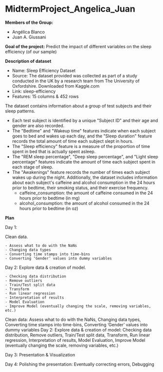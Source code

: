 # MidtermProject_Angelica_Juan

**Members of the Group:**
- Angélica Blanco
- Juan A. Giussani

**Goal of the project:**
Predict the impact of different variables on the sleep efficiency (of our sample)

**Description of dataset**
- Name: Sleep Efficiency Dataset
- Source: The dataset provided was collected as part of a study conducted in the UK by a research team from The University of Oxfordshire. Downloaded from Kaggle.com
- Link: sleep-efficiency
- Features: 15 columns & 452 rows

The dataset contains information about a group of test subjects and their sleep patterns.
- Each test subject is identified by a unique "Subject ID" and their age and gender are also recorded.
- The "Bedtime" and "Wakeup time" features indicate when each subject goes to bed and wakes up each day, and the "Sleep duration" feature records the total amount of time each subject slept in hours.
- The "Sleep efficiency" feature is a measure of the proportion of time spent in bed that is actually spent asleep.
- The "REM sleep percentage", "Deep sleep percentage", and "Light sleep percentage" features indicate the amount of time each subject spent in each stage of sleep.
- The "Awakenings" feature records the number of times each subject wakes up during the night. Additionally, the dataset includes information about each subject's caffeine and alcohol consumption in the 24 hours prior to bedtime, their smoking status, and their exercise frequency.
    - caffeine_consumption: the amount of caffeine consumed in the 24 hours prior to bedtime (in mg)
    - alcohol_consumption: the amount of alcohol consumed in the 24 hours prior to bedtime (in oz)

**Plan**

Day 1:

Clean data.

	- Assess what to do with the NaNs
	- Changing data types
	- Converting time stamps into time-bins
	- Converting ‘Gender’ values into dummy variables

Day 2:
Explore data & creation of model.

	- Checking data distribution
	- Remove outliers
	- Train/Test split data
	- Transform
	- Run linear regression
	- Interpretation of results
	- Model Evaluation
	- Improve Model (eventually changing the scale, removing variables, etc.)

Clean data:
	Assess what to do with the NaNs,
	Changing data types,
	Converting time stamps into time-bins,
	Converting ‘Gender’ values into dummy variables
Day 2:
Explore data & creation of model:
	Checking data distribution,
	Remove outliers,
	Train/Test split data,
	Transform,
	Run linear regression,
	Interpretation of results,
	Model Evaluation,
	Improve Model (eventually changing the scale, removing variables, etc.)


Day 3: 
Presentation & Visualization
	

Day 4: 
Polishing the presentation:
	Eventually correcting errors,
	Debugging 
	


